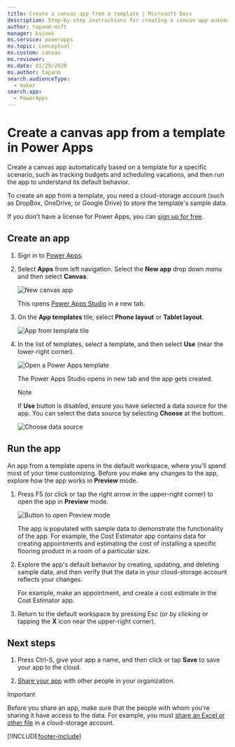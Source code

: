 ```yaml
---
title: Create a canvas app from a template | Microsoft Docs
description: Step-by-step instructions for creating a canvas app automatically based on a Power Apps template.
author: tapanm-msft
manager: kvivek
ms.service: powerapps
ms.topic: conceptual
ms.custom: canvas
ms.reviewer: 
ms.date: 01/29/2020
ms.author: tapanm
search.audienceType: 
  - maker
search.app: 
  - PowerApps
---
```


# Create a canvas app from a template in Power Apps

Create a canvas app automatically based on a template for a specific scenario, such as tracking budgets and scheduling vacations, and then run the app to understand its default behavior.

To create an app from a template, you need a cloud-storage account (such as DropBox, OneDrive, or Google Drive) to store the template's sample data.

If you don't have a license for Power Apps, you can [sign up for free](../signup-for-powerapps.md).

## Create an app

1. Sign in to [Power Apps](https://make.powerapps.com).

1. Select **Apps** from left navigation. Select the **New app** drop down menu and then select **Canvas**.

    ![New canvas app](./media/get-started-test-drive/new-canvas-app.png)

    This opens [Power Apps Studio](https://docs.microsoft.com/powerapps/powerapps-overview#power-apps-for-app-makerscreators) in a new tab.

1. On the **App templates** tile, select **Phone layout** or **Tablet layout**.

    ![App from template tile](./media/get-started-test-drive/template-tile.png)

1. In the list of templates, select a template, and then select **Use** (near the lower-right corner).

    ![Open a Power Apps template](./media/get-started-test-drive/open-template.png)

    The Power Apps Studio opens in new tab and the app gets created.

    > [!NOTE]
    > If **Use** button is disabled, ensure you have selected a data source for the app. You can select the data source by selecting **Choose** at the bottom.
    >
    > ![Choose data source](./media/get-started-test-drive/choose-data-source.png)

## Run the app
An app from a template opens in the default workspace, where you'll spend most of your time customizing. Before you make any changes to the app, explore how the app works in **Preview** mode.

1. Press F5 (or click or tap the right arrow in the upper-right corner) to open the app in **Preview** mode.

    ![Button to open Preview mode](./media/get-started-test-drive/open-preview.png)

    The app is populated with sample data to demonstrate the functionality of the app. For example, the Cost Estimator app contains data for creating appointments and estimating the cost of installing a specific flooring product in a room of a particular size.

4. Explore the app's default behavior by creating, updating, and deleting sample data, and then verify that the data in your cloud-storage account reflects your changes.

    For example, make an appointment, and create a cost estimate in the Cost Estimator app.

5. Return to the default workspace by pressing Esc (or by clicking or tapping the **X** icon near the upper-right corner).

## Next steps
1. Press Ctrl-S, give your app a name, and then click or tap **Save** to save your app to the cloud.

1. [Share your app](share-app.md) with other people in your organization.

> [!IMPORTANT]
> Before you share an app, make sure that the people with whom you're sharing it have access to the data. For example, you must [share an Excel or other file](share-app-data.md) in a cloud-storage account.


[!INCLUDE[footer-include](../../includes/footer-banner.md)]
